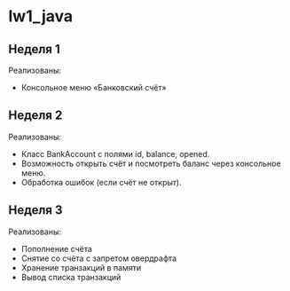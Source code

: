 # lw1_java
## Неделя 1
Реализованы:
- Консольное меню «Банковский счёт»
## Неделя 2
Реализованы:
- Класс BankAccount с полями id, balance, opened.
- Возможность открыть счёт и посмотреть баланс через консольное меню.
- Обработка ошибок (если счёт не открыт).
## Неделя 3
Реализованы:
- Пополнение счёта
- Снятие со счёта с запретом овердрафта
- Хранение транзакций в памяти
- Вывод списка транзакций